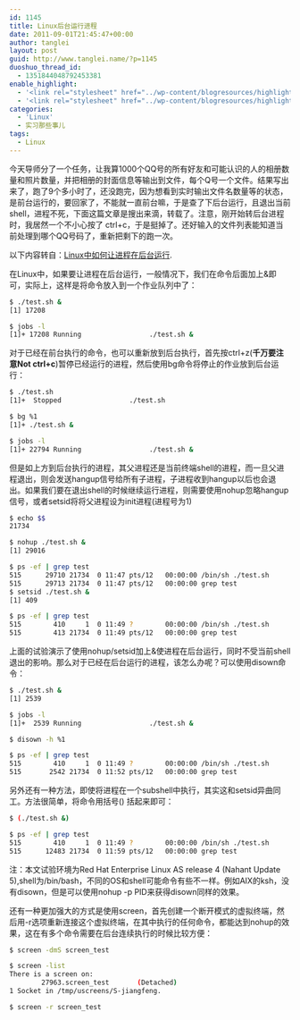 ```yaml
---
id: 1145
title: Linux后台运行进程
date: 2011-09-01T21:45:47+00:00
author: tanglei
layout: post
guid: http://www.tanglei.name/?p=1145
duoshuo_thread_id:
  - 1351844048792453381
enable_highlight:
  - '<link rel="stylesheet" href="../wp-content/blogresources/highlightconfig/highlight.default.min.css"><script src="../wp-content/blogresources/highlightconfig/jquery-2.1.4.min.js"></script><script src="../wp-content/blogresources/highlightconfig/enable_highlight.js"></script>'
  - '<link rel="stylesheet" href="../wp-content/blogresources/highlightconfig/highlight.default.min.css"><script src="../wp-content/blogresources/highlightconfig/jquery-2.1.4.min.js"></script><script src="../wp-content/blogresources/highlightconfig/enable_highlight.js"></script>'
categories:
  - 'Linux'
  - 实习那些事儿
tags:
  - Linux
---
```

今天导师分了一个任务，让我算1000个QQ号的所有好友和可能认识的人的相册数量和照片数量，并把相册的封面信息等输出到文件，每个Q号一个文件。结果写出来了，跑了9个多小时了，还没跑完，因为想看到实时输出文件名数量等的状态，是前台运行的，要回家了，不能就一直前台嘛，于是查了下后台运行，且退出当前shell，进程不死，下面这篇文章是搜出来滴，转载了。注意，刚开始转后台进程时，我居然一个不小心按了 ctrl+c，于是挺掉了。还好输入的文件列表能知道当前处理到哪个QQ号码了，重新把剩下的跑一次。
  

  
以下内容转自：[Linux](http://www.ningoo.net/html/2008/how_to_run_processes_on_background_in_linux.html)[中如何让进程在后台运行](http://www.ningoo.net/html/2008/how_to_run_processes_on_background_in_linux.html).
  

  
在Linux中，如果要让进程在后台运行，一般情况下，我们在命令后面加上&即可，实际上，这样是将命令放入到一个作业队列中了：

```bash
$ ./test.sh &
[1] 17208

$ jobs -l
[1]+ 17208 Running                 ./test.sh &
```

对于已经在前台执行的命令，也可以重新放到后台执行，首先按ctrl+z(**千万要注意Not ctrl+c**)暂停已经运行的进程，然后使用bg命令将停止的作业放到后台运行：

```bash
$ ./test.sh
[1]+  Stopped                 ./test.sh

$ bg %1
[1]+ ./test.sh &

$ jobs -l
[1]+ 22794 Running                 ./test.sh &
```

但是如上方到后台执行的进程，其父进程还是当前终端shell的进程，而一旦父进程退出，则会发送hangup信号给所有子进程，子进程收到hangup以后也会退出。如果我们要在退出shell的时候继续运行进程，则需要使用nohup忽略hangup信号，或者setsid将将父进程设为init进程(进程号为1)

```bash
$ echo $$
21734

$ nohup ./test.sh &
[1] 29016

$ ps -ef | grep test
515      29710 21734  0 11:47 pts/12   00:00:00 /bin/sh ./test.sh
515      29713 21734  0 11:47 pts/12   00:00:00 grep test
$ setsid ./test.sh &
[1] 409

$ ps -ef | grep test
515        410     1  0 11:49 ?        00:00:00 /bin/sh ./test.sh
515        413 21734  0 11:49 pts/12   00:00:00 grep test
```

上面的试验演示了使用nohup/setsid加上&使进程在后台运行，同时不受当前shell退出的影响。那么对于已经在后台运行的进程，该怎么办呢？可以使用disown命令： 

```bash
$ ./test.sh &
[1] 2539

$ jobs -l
[1]+  2539 Running                 ./test.sh &

$ disown -h %1

$ ps -ef | grep test
515        410     1  0 11:49 ?        00:00:00 /bin/sh ./test.sh
515       2542 21734  0 11:52 pts/12   00:00:00 grep test
```

另外还有一种方法，即使将进程在一个subshell中执行，其实这和setsid异曲同工。方法很简单，将命令用括号() 括起来即可： 

```bash
$ (./test.sh &)

$ ps -ef | grep test
515        410     1  0 11:49 ?        00:00:00 /bin/sh ./test.sh
515      12483 21734  0 11:59 pts/12   00:00:00 grep test
```

注：本文试验环境为Red Hat Enterprise Linux AS release 4 (Nahant Update 5),shell为/bin/bash，不同的OS和shell可能命令有些不一样。例如AIX的ksh，没有disown，但是可以使用nohup -p PID来获得disown同样的效果。
  
还有一种更加强大的方式是使用screen，首先创建一个断开模式的虚拟终端，然后用-r选项重新连接这个虚拟终端，在其中执行的任何命令，都能达到nohup的效果，这在有多个命令需要在后台连续执行的时候比较方便：

```bash
$ screen -dmS screen_test

$ screen -list
There is a screen on:
        27963.screen_test       (Detached)
1 Socket in /tmp/uscreens/S-jiangfeng.

$ screen -r screen_test
```
